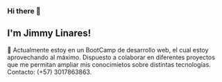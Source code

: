 ### Hi there 👋
## I'm Jimmy Linares!

🌱 Actualmente estoy en un BootCamp de desarrollo web, el cual estoy aprovechando al máximo. 
Dispuesto a colaborar en diferentes proyectos que me permitan ampliar mis conocimietos sobre distintas tecnologías.
Contacto: (+57) 3017863863.


<!--
**Vikingo92/Vikingo92** is a ✨ _special_ ✨ repository because its `README.md` (this file) appears on your GitHub profile.

Here are some ideas to get you started:

- 🔭 I’m currently working on ...
- 🌱 I’m currently learning ...
- 👯 I’m looking to collaborate on ...
- 🤔 I’m looking for help with ...
- 💬 Ask me about ...
- 📫 How to reach me: ...
- 😄 Pronouns: ...
- ⚡ Fun fact: ...
-->
